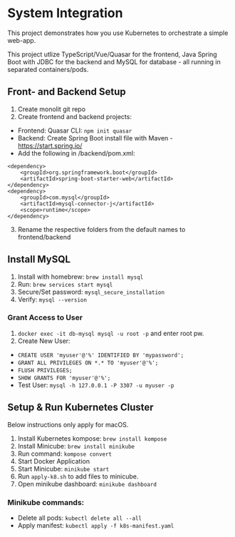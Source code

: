 # System Integration

This project demonstrates how you use Kubernetes to orchestrate a simple web-app.

This project utlize TypeScript/Vue/Quasar for the frontend, Java Spring Boot with JDBC for the backend and MySQL for database - all running in separated containers/pods.

## Front- and Backend Setup

1. Create monolit git repo
2. Create frontend and backend projects:

- Frontend: Quasar CLI: `npm init quasar`
- Backend: Create Spring Boot install file with Maven - https://start.spring.io/
- Add the following in /backend/pom.xml:

```
<dependency>
    <groupId>org.springframework.boot</groupId>
    <artifactId>spring-boot-starter-web</artifactId>
</dependency>
<dependency>
    <groupId>com.mysql</groupId>
    <artifactId>mysql-connector-j</artifactId>
    <scope>runtime</scope>
</dependency>
```

3. Rename the respective folders from the default names to frontend/backend

## Install MySQL

1. Install with homebrew: `brew install mysql`
2. Run: `brew services start mysql`
3. Secure/Set password: `mysql_secure_installation`
4. Verify: `mysql --version`

### Grant Access to User

1. `docker exec -it db-mysql mysql -u root -p` and enter root pw.
2. Create New User:

- `CREATE USER 'myuser'@'%' IDENTIFIED BY 'mypassword';`
- `GRANT ALL PRIVILEGES ON *.* TO 'myuser'@'%';`
- `FLUSH PRIVILEGES;`
- `SHOW GRANTS FOR 'myuser'@'%';`
- Test User: `mysql -h 127.0.0.1 -P 3307 -u myuser -p`

## Setup & Run Kubernetes Cluster

Below instructions only apply for macOS.

1. Install Kubernetes kompose: `brew install kompose`
2. Install Minicube: `brew install minikube`
3. Run command: `kompose convert`
4. Start Docker Application
5. Start Minicube: `minikube start`
6. Run `apply-k8.sh` to add files to minicube.
7. Open minikube dashboard: `minikube dashboard`

### Minikube commands:

- Delete all pods: `kubectl delete all --all`
- Apply manifest: `kubectl apply -f k8s-manifest.yaml`
